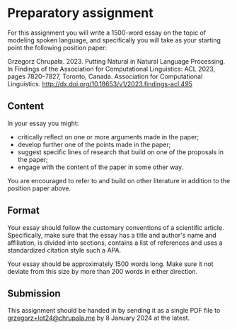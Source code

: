 # Preparatory assignment

For this assignment you will write a 1500-word essay on the topic of modeling spoken language, 
and specifically you will take as your starting point the following position paper:

Grzegorz Chrupała. 2023. Putting Natural in Natural Language Processing. In Findings of the Association for Computational Linguistics: 
ACL 2023, pages 7820–7827, Toronto, Canada. Association for Computational Linguistics. http://dx.doi.org/10.18653/v1/2023.findings-acl.495

## Content

In your essay you might:

- critically reflect on one or more arguments made in the paper;
- develop further one of the points made in the paper;
- suggest specific lines of research that build on one of the proposals in the paper;
- engage with the content of the paper in some other way.

You are encouraged to refer to and build on other literature in addition to the position paper above.

## Format

Your essay should follow the customary conventions of a scientific article. Specifically,
make sure that the essay has a title and author's name and affiliation, is divided into sections,
contains a list of references and uses a standardized citation style such a APA.

Your essay should be approximately 1500 words long. Make sure it not deviate from this size by more 
than 200 words in either direction.

## Submission
This assignment should be handed in by sending it as a single PDF file to grzegorz+lot24@chrupala.me 
by 8 January 2024 at the latest. 
   


